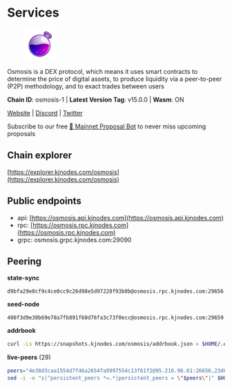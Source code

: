 # Services

<figure><img src="https://raw.githubusercontent.com/kj89/cosmos-images/main/logos/osmosis.png" alt=""><figcaption></figcaption></figure>

Osmosis is a DEX protocol, which means it uses smart contracts  to determine the price of digital assets, to produce liquidity  via a peer-to-peer (P2P) methodology, and to exact trades between users

**Chain ID**: osmosis-1 | **Latest Version Tag**: v15.0.0 | **Wasm**: ON

[Website](https://osmosis.zone) | [Discord](https://discord.gg/osmosis) | [Twitter](https://twitter.com/osmosiszone)



Subscribe to our free [🤖 Mainnet Proposal Bot](https://t.me/kjnodes_proposal_bot) to never miss upcoming proposals


## Chain explorer
[https://explorer.kjnodes.com/osmosis](https://explorer.kjnodes.com/osmosis)

## Public endpoints

* api: [https://osmosis.api.kjnodes.com](https://osmosis.api.kjnodes.com)
* rpc: [https://osmosis.rpc.kjnodes.com](https://osmosis.rpc.kjnodes.com)
* grpc: osmosis.grpc.kjnodes.com:29090

## Peering

**state-sync**

```text
d9bfa29e0cf9c4ce0cc9c26d98e5d97228f93b0b@osmosis.rpc.kjnodes.com:29656
```

**seed-node**

```text
400f3d9e30b69e78a7fb891f60d76fa3c73f0ecc@osmosis.rpc.kjnodes.com:29659
```

**addrbook**
```bash
curl -Ls https://snapshots.kjnodes.com/osmosis/addrbook.json > $HOME/.osmosisd/config/addrbook.json
```

**live-peers** (29)
```bash
peers="4e38d3caa1554d7f46a2654fa9997554c13f61f2@95.216.96.61:26656,23d67702fc76a2f3b3f3b74876727934843cff94@195.14.6.2:26656,ab4ea418db1c65c2517975988e2f35891637ff4a@185.111.159.235:2000,807eda3abecff79df294d127cf58d6d5e07393ee@67.209.54.21:26656,d9bfa29e0cf9c4ce0cc9c26d98e5d97228f93b0b@65.109.88.38:29656,9203fbde463bd66bb451da3de390c7d3515c2bf2@65.108.46.248:26656,b212d5740b2e11e54f56b072dc13b6134650cfb5@169.155.169.71:26656,253bc0e57f48cb4f70493e6109b756208e20e8fe@135.181.171.121:26656,3e874613919a6f8b3fc26071fef563c88f031b3c@116.202.236.59:31656,a5ce326c6a5b78ef57d5121825e041a3cba94146@142.132.202.98:26656,3e3f8f3a9ed941600550d090900aee639abb7906@93.159.134.158:56656,914865f0b02d76c48c5369457cf5aa4173d06ed8@54.169.236.90:26656,d0c050f33b7aa1032a3763da0e7eb8df0ac72a2c@162.55.92.114:12000,af678c610cf37bf5d443efdba7ac1354f104415c@137.184.9.18:32644,170e681516b039be361df87eb626ee81c08f07a4@157.245.115.42:26656,2c400fa54e9d7aa5b65a6b16d34a05c5b39aab99@130.61.42.243:26656,b6ec9c7284b45eb912b01c192f7ffd8ef7508ec7@51.81.123.33:26656,ef573bd8b519f9572798444f6c229ab0a3204bb8@5.9.94.24:26656,c257db7b3a7f61688c6452d1e9dcfb3034e54fe8@143.198.98.144:26656,13d17adf418ceab5528096dcacf130830fee2b86@35.215.50.201:26656,8a0caf4581f135b1468408ec398d94573da02e8c@198.244.202.140:26656,65f51ebf46256d829ae5903e9faf31dae35bdf46@65.109.64.245:26656,b69e57cd6f796ac5d6efb1a834163365c37cbfa8@78.46.69.29:26656,d4e6a9d74abbf4676c8fd2d58d27fc24b59056b9@143.198.22.206:26656,3d311ac374e6953e97ee07c74a76f399394c3025@173.215.85.171:20000,c5afa50cac6814f16facafb0c680871ebd62482d@184.105.162.166:26656,bfcbd83f2ecfc2e839b246a001e355079e66f0fd@24.199.110.108:30799,1990bfb9135023ca697bbb8a8d0defb6e4669478@211.219.19.74:26656,7b9c493b17a55beaa61d635edc167f58c77be141@23.88.44.37:26656"
sed -i -e "s|^persistent_peers *=.*|persistent_peers = \"$peers\"|" $HOME/.osmosisd/config/config.toml
```
